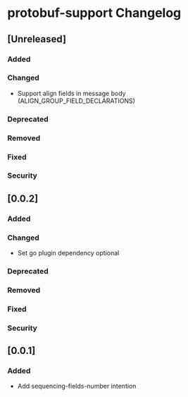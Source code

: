 <!-- Keep a Changelog guide -> https://keepachangelog.com -->

# protobuf-support Changelog

## [Unreleased]

### Added

### Changed

- Support align fields in message body (ALIGN_GROUP_FIELD_DECLARATIONS)

### Deprecated

### Removed

### Fixed

### Security

## [0.0.2]

### Added

### Changed

- Set go plugin dependency optional

### Deprecated

### Removed

### Fixed

### Security

## [0.0.1]

### Added

- Add sequencing-fields-number intention